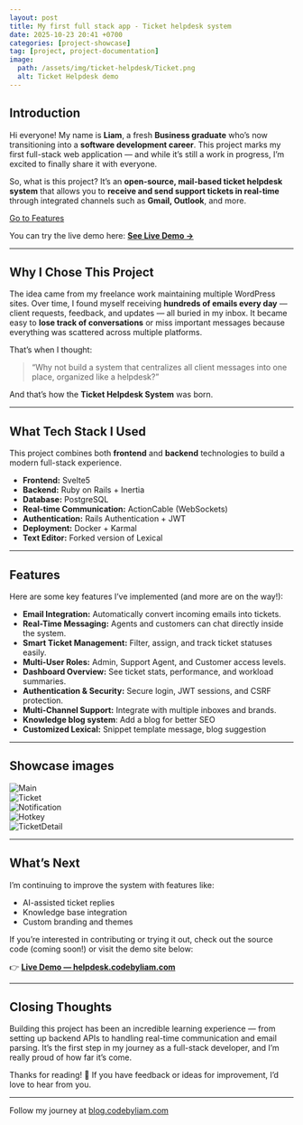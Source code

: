 ```yaml
---
layout: post
title: My first full stack app - Ticket helpdesk system
date: 2025-10-23 20:41 +0700
categories: [project-showcase]
tag: [project, project-documentation]
image:
  path: /assets/img/ticket-helpdesk/Ticket.png
  alt: Ticket Helpdesk demo
---
```


## Introduction

Hi everyone! My name is **Liam**, a fresh **Business graduate** who’s now transitioning into a **software development career**.
This project marks my first full-stack web application — and while it’s still a work in progress, I’m excited to finally share it with everyone.

So, what is this project?
It’s an **open-source, mail-based ticket helpdesk system** that allows you to **receive and send support tickets in real-time** through integrated channels such as **Gmail, Outlook**, and more.

[Go to Features](#features)

You can try the live demo here:
<a href="https://helpdesk.codebyliam.com" target="_blank" rel="noopener">**See Live Demo →**</a>

---

## Why I Chose This Project

The idea came from my freelance work maintaining multiple WordPress sites.
Over time, I found myself receiving **hundreds of emails every day** — client requests, feedback, and updates — all buried in my inbox.
It became easy to **lose track of conversations** or miss important messages because everything was scattered across multiple platforms.

That’s when I thought:
> “Why not build a system that centralizes all client messages into one place, organized like a helpdesk?”

And that’s how the **Ticket Helpdesk System** was born.

---

## What Tech Stack I Used

This project combines both **frontend** and **backend** technologies to build a modern full-stack experience.

- **Frontend:** Svelte5
- **Backend:** Ruby on Rails + Inertia
- **Database:** PostgreSQL
- **Real-time Communication:** ActionCable (WebSockets)
- **Authentication:** Rails Authentication + JWT
- **Deployment:** Docker + Karmal
- **Text Editor:** Forked version of Lexical

---

## Features

Here are some key features I’ve implemented (and more are on the way!):

- **Email Integration:** Automatically convert incoming emails into tickets.
- **Real-Time Messaging:** Agents and customers can chat directly inside the system.
- **Smart Ticket Management:** Filter, assign, and track ticket statuses easily.
- **Multi-User Roles:** Admin, Support Agent, and Customer access levels.
- **Dashboard Overview:** See ticket stats, performance, and workload summaries.
- **Authentication & Security:** Secure login, JWT sessions, and CSRF protection.
- **Multi-Channel Support:** Integrate with multiple inboxes and brands.
- **Knowledge blog system**: Add a blog for better SEO
- **Customized Lexical:** Snippet template message, blog suggestion
---
## Showcase images
<!-- Swiper Container -->
<div class="swiper mySwiper">
  <div class="swiper-wrapper">
    <div class="swiper-slide"><img src="/assets/img/ticket-helpdesk/Main.png" alt="Main"></div>
    <div class="swiper-slide"><img src="/assets/img/ticket-helpdesk/Ticket.png" alt="Ticket"></div>
    <div class="swiper-slide"><img src="/assets/img/ticket-helpdesk/Notification.png" alt="Notification"></div>
    <div class="swiper-slide"><img src="/assets/img/ticket-helpdesk/Hotkey.png" alt="Hotkey"></div>
    <div class="swiper-slide"><img src="/assets/img/ticket-helpdesk/TicketDetail.png" alt="TicketDetail"></div>
  </div>

  <!-- Navigation buttons -->
  <div class="swiper-button-next"></div>
  <div class="swiper-button-prev"></div>

  <!-- Pagination -->
  <div class="swiper-pagination"></div>
</div>

---

## What’s Next

I’m continuing to improve the system with features like:
- AI-assisted ticket replies
- Knowledge base integration
- Custom branding and themes

If you’re interested in contributing or trying it out, check out the source code (coming soon!) or visit the demo site below:

👉 <a href="https://helpdesk.codebyliam.com" target="_blank" rel="noopener">**Live Demo — helpdesk.codebyliam.com**</a>

---

## Closing Thoughts

Building this project has been an incredible learning experience — from setting up backend APIs to handling real-time communication and email parsing.
It’s the first step in my journey as a full-stack developer, and I’m really proud of how far it’s come.

Thanks for reading! 🙌
If you have feedback or ideas for improvement, I’d love to hear from you.

---
Follow my journey at [blog.codebyliam.com](https://blog.codebyliam.com)

